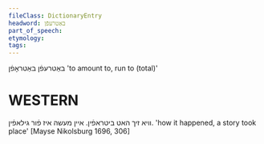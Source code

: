 ```yaml
---
fileClass: DictionaryEntry
headword: באַטרעפֿן
part_of_speech: 
etymology: 
tags: 
---
```

באַטרעפֿן
באַטראָפֿן
'to amount to, run to (total)'

WESTERN
========

וויא זיך האט ביטראפֿין. איין מעשה איז פֿור גילאפֿין.
'how it happened, a story took place'
[Mayse Nikolsburg 1696, 306]